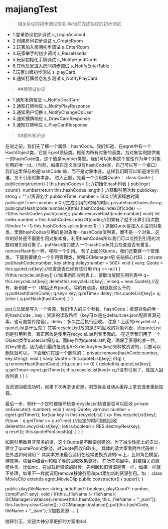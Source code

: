 # majiangTest

> 相关协议的初步调试信息
##当前完成协议的初步测试
* 1.登录协议初步调试        s_LoginAccount
* 2.创建房间初步调试        s_CreateRoom
* 3.玩家加入房间初步调试    s_EnterRoom
* 4.玩家举手的初步调试      s_RaiseHands
* 5.玩家初始化手牌调试      s_NotifyHandCards
* 6.其他玩家进入房间初步调试 s_NotifyEnterTable
* 7.玩家出牌初步测试        s_playCard
* 8.通知打牌信息初步测试    s_NotifyPlayCard

> ##待测试协议
>
* 1.通知发牌信息    s_NotifyDealCard
* 2.通知打牌响应    s_NotifyPlayResponse
* 3.通知用户切换    s_NotifyChangeOpUser
* 4.通知摸牌响应    s_DrawCardResponse
* 5.通知打牌响应    s_PlayCardResponse

> ##额外知识点
>
在说之前，我们先了解一个属性：hashCode。我们知道，在egret中有一个HashObject类，它是 Egret顶级类。框架内所有对象的基类，为对象实例提供唯一的hashCode值，这个值是number类型。我们可以利用这个属性作为单个对象引用的唯一id。（当然，如果自定义类没有hashCode类，自己可以写一个接口）我们这里保存的是hashCode 值，而不是对象本身。这样我们既可以知道谁引用谁，又不引用对象本身。
进入正题，先看一个引用类Quote：
class Quote {
         publicconstructor() {
                   this.hashCodes= []; //初始化hash列表
         }
         publicget count(): number{return this.hashCodes.length;} ;//获取引用次数
         publickey: string = "";//资源名字
         publicreTime: number = 500;//资源释放时间
         publicgetTime: number = 0;//生成引用的时候的时间
         privatehashCodes:Array<number>;
         publicputHash(code:number){if(this.hashCodes.indexOf(code) == -1)this.hashCodes.push(code);}
         publicremoveHash(code:number):void{
        let index:number = this.hashCodes.indexOf(code);//如果有了就不计算引用次数
                    if(index != -1) this.hashCodes.splice(index,1);
         }
}
这里Quote是加入关注的对象类。里面hashCodes引用的是对象唯一hashCode值列表，而不是一个对象，这样的好处是不需要引用对象本身。利用hashCodes所以我们可以监控到引用的次数和被引用对象了。putHash接口放入一个hashCode并且检查是否有重复。removeHash也一样，移除一个引用。
有了上面的Quote，我们还要建一个管理类。
下面我要建立一个引用管理类，就叫GCManager吧
先贴核心代码：
private put(hashCode:number, key:string,deley:number = 500): void {
                   varq: Quote = this.quoteList[key];//检查是否已经有该引用
                   if(q == null) {
                            if(this.recycleList[key]) {//如果再回收列表上，要取消放回引用列表中
                                     q= this.recycleList[key];
                                     deletethis.recycleList[key];
                            }elseq = new Quote();//没有，新创建一个（稍后还有pool）。写的有点绕，但就是这么干的
                            q.putHash(hashCode);
                            q.key= key;
                            q.reTime= deley;
                            this.quoteList[key]= q;
                   }else {
                            q.putHash(hashCode);
                   }
         }

put方法就是写入一个资源，我们传入的三个参数，hashCode：资源对象的唯一的hashCode；key：资源的读取路径（key可以是在default.res.json配置资源元素，也可直接传路径）。deley：多久之后执行回收。
注意：上面的recycleList ，quoteList是什么鬼？
其实recycleListf放的是即将回收的对象列表，而quoteList则是引用列表。真正回收是使用在recycleList列表里面的。
在这里我们用了一个Object类型quoteList保存q。而key作为quoteList的键，确保了资源的唯一性。
对key来说，因为我们最终是调用RES.destroyRes(key)来释放资源的，只要可以删除就可以。
下面我们在加一个删除的：
private remove(hashCode:number, key:string): void {
                   varq: Quote = this.quoteList[key];
                   if(q) {
                            q.removeHash(hashCode);
                            if(q.count <= 0) {
                                     deletethis.quoteList[key];
                                     q.getTime= egret.getTimer();
                                     this.recycleList[key]= q;//没有引用了，就加入回收列表
                            }
                   }
         }


当资源回收成功时，如果下次再拿该资源，浏览器会自动从缓存上拿去或者重新加载。

最后一步，制作一个定时器循环检查recycleList检查是否可以回收
private onExecute(t: number): void {
                   varq: Quote;
                   varnow: number = egret.getTimer();
                   for(var key in this.recycleList) {
                            q= this.recycleList[key];
                            if(now - q.getTime >= q.reTime) {//设定的时间到就回收
                                     deletethis.recycleList[key];
                                     letiss:boolean = RES.destroyRes(key);            
                          q.reset();
                                     this.quotePool.push(q);
                            }
                   }
         }

如果引用数目非常多的话，这个Quote是不断要创建的。为了减少性能上的支出，建立了quotePool对象池，对Quote回收和取出。
具体的请大家看附件代码啦！
在外边如何调用？
其实本方法最合适用在经常更换资源的mc上，比如角色模型，特效等。项目中结合ui和粒子等的回收效果更好。
在所在项目中，封装相关资源组件类。比如mc，在加载新资源的时候，先判断和旧资源是否一样，如果一样就不处理，如果不一样就调用remove移除引用和put添加新的资源引用。如：
class MovieClip extends egret.MovieClip
public constructor() {
            super();
}

public play(fileName: string, autoPlay?: boolean, playCount?: number, compFun?: any): void {
     if(this._fileName != fileName){
          GCManager.instance().remove(this.hashCode, this._fileName + "_json"]);
                this.factory.clearCache();
        } 
     GCManager.instance().put(this.hashCode, fileName + "_json");
     //加载资源
      ....
}

抛砖引玉，欢迎大神分享更好的方案啦:lol



